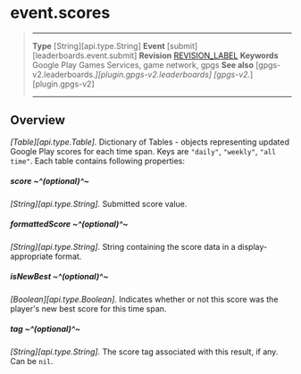 # event.scores

> --------------------- ------------------------------------------------------------------------------------------
> __Type__              [String][api.type.String]
> __Event__             [submit][leaderboards.event.submit]
> __Revision__          [REVISION_LABEL](REVISION_URL)
> __Keywords__          Google Play Games Services, game network, gpgs
> __See also__          [gpgs-v2.leaderboards.*][plugin.gpgs-v2.leaderboards]
>                       [gpgs-v2.*][plugin.gpgs-v2]
> --------------------- ------------------------------------------------------------------------------------------

## Overview

_[Table][api.type.Table]._ Dictionary of Tables - objects representing updated Google Play scores for each time span. Keys are `"daily"`, `"weekly"`, `"all time"`. Each table contains following properties:

##### score ~^(optional)^~
_[String][api.type.String]._ Submitted score value.

##### formattedScore ~^(optional)^~
_[String][api.type.String]._ String containing the score data in a display-appropriate format.

##### isNewBest ~^(optional)^~
_[Boolean][api.type.Boolean]._ Indicates whether or not this score was the player's new best score for this time span.

##### tag ~^(optional)^~
_[String][api.type.String]._ The score tag associated with this result, if any. Can be `nil`.